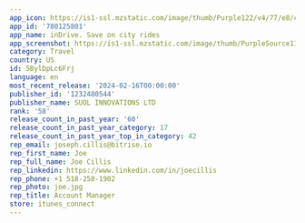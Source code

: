 ```yaml
---
app_icon: https://is1-ssl.mzstatic.com/image/thumb/Purple122/v4/77/e8/c5/77e8c57b-ee47-6c06-a567-1f17ef97774c/AppIcon-0-0-1x_U007ephone-0-0-0-85-220.png/1024x1024bb.png
app_id: '780125801'
app_name: inDrive. Save on city rides
app_screenshot: https://is1-ssl.mzstatic.com/image/thumb/PurpleSource116/v4/39/72/c6/3972c654-7c71-3b49-1a35-e29c3f2b0758/a878e979-5bae-44d6-9cf1-194c2f712bbc_1_IOS_1284x2778.jpg/1284x2778bb.png
category: Travel
country: US
id: 5BylDpLc6Frj
language: en
most_recent_release: '2024-02-16T00:00:00'
publisher_id: '1232480544'
publisher_name: SUOL INNOVATIONS LTD
rank: '58'
release_count_in_past_year: '60'
release_count_in_past_year_category: 17
release_count_in_past_year_top_in_category: 42
rep_email: joseph.cillis@bitrise.io
rep_first_name: Joe
rep_full_name: Joe Cillis
rep_linkedin: https://www.linkedin.com/in/joecillis
rep_phone: +1 518-258-1902
rep_photo: joe.jpg
rep_title: Account Manager
store: itunes_connect
---
```

